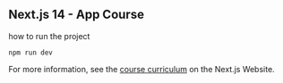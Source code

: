 ## Next.js 14 - App Course 

how to run the project

`npm run dev`

For more information, see the [course curriculum](https://nextjs.org/learn) on the Next.js Website.
